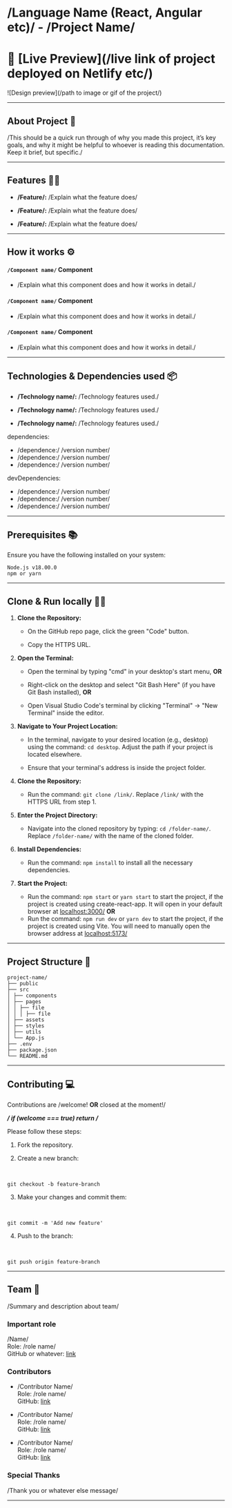 # /Language Name (React, Angular etc)/ - /Project Name/

# 🔗 [Live Preview](/live link of project deployed on Netlify etc/)

![Design preview](/path to image or gif of the project/)

---

## About Project 👋

/This should be a quick run through of why you made this project, it’s key goals, and why it might be helpful to whoever is reading this documentation. Keep it brief, but specific./

---

## Features 👨‍💻

- **/Feature/:** /Explain what the feature does/

- **/Feature/:** /Explain what the feature does/

- **/Feature/:** /Explain what the feature does/

---

## How it works ⚙️

#### `/Component name/` Component

- /Explain what this component does and how it works in detail./

#### `/Component name/` Component

- /Explain what this component does and how it works in detail./

#### `/Component name/` Component

- /Explain what this component does and how it works in detail./

---

## Technologies & Dependencies used 📦

- **/Technology name/:** /Technology features used./

- **/Technology name/:** /Technology features used./

- **/Technology name/:** /Technology features used./

dependencies:

- /dependence:/ /version number/
- /dependence:/ /version number/
- /dependence:/ /version number/

devDependencies:

- /dependence:/ /version number/
- /dependence:/ /version number/
- /dependence:/ /version number/

---

## Prerequisites 📚

Ensure you have the following installed on your system:

    Node.js v18.00.0
    npm or yarn

---

## Clone & Run locally 🏃‍♂️

1. **Clone the Repository:**

   - On the GitHub repo page, click the green "Code" button.

   - Copy the HTTPS URL.

2. **Open the Terminal:**

   - Open the terminal by typing "cmd" in your desktop's start menu, **OR**

   - Right-click on the desktop and select "Git Bash Here" (if you have Git Bash installed), **OR**

   - Open Visual Studio Code's terminal by clicking "Terminal" -> "New Terminal" inside the editor.

3. **Navigate to Your Project Location:**

   - In the terminal, navigate to your desired location (e.g., desktop) using the command: `cd desktop`. Adjust the path if your project is located elsewhere.

   - Ensure that your terminal's address is inside the project folder.

4. **Clone the Repository:**

   - Run the command: `git clone /link/`. Replace `/link/` with the HTTPS URL from step 1.

5. **Enter the Project Directory:**

   - Navigate into the cloned repository by typing: `cd /folder-name/`. Replace `/folder-name/` with the name of the cloned folder.

6. **Install Dependencies:**

   - Run the command: `npm install` to install all the necessary dependencies.

7. **Start the Project:**

   -  Run the command: `npm start` or `yarn start` to start the project, if the project is created using create-react-app. It will open in your default browser at [localhost:3000/](http://localhost:3000/)
     **OR**
   - Run the command: `npm run dev` or `yarn dev` to start the project, if the project is created using Vite. You will need to manually open the browser address at [localhost:5173/](http://localhost:5173/)

---

## Project Structure 📂

    project-name/
    ├── public
    ├── src
    │ ├── components
    │ ├── pages
    │ │ ├── file
    │ │ │ ├── file
    │ ├── assets
    │ ├── styles
    │ ├── utils
    │ └── App.js 
    ├── .env 
    ├── package.json 
    └── README.md 

---

## Contributing 💻

Contributions are /welcome! **OR** closed at the moment!/

**_/ if (welcome === true) return /_**

Please follow these steps:

1. Fork the repository.

2. Create a new branch:

<br>

    git checkout -b feature-branch

3. Make your changes and commit them:

<br>

    git commit -m 'Add new feature'

4. Push to the branch:

<br>

    git push origin feature-branch

---

## Team 🎇

/Summary and description about team/

### Important role

/Name/ \
Role: /role name/ \
GitHub or whatever: [link]()

### Contributors

- /Contributor Name/ \
  Role: /role name/ \
  GitHub: [link]()

- /Contributor Name/ \
  Role: /role name/ \
  GitHub: [link]()

- /Contributor Name/ \
  Role: /role name/ \
  GitHub: [link]()

### Special Thanks

/Thank you or whatever else message/

---
